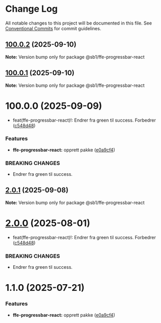 # Change Log

All notable changes to this project will be documented in this file.
See [Conventional Commits](https://conventionalcommits.org) for commit guidelines.

## [100.0.2](https://github.com/SpareBank1/designsystem/compare/v100.0.1...v100.0.2) (2025-09-10)

**Note:** Version bump only for package @sb1/ffe-progressbar-react





## [100.0.1](https://github.com/SpareBank1/designsystem/compare/v100.0.0...v100.0.1) (2025-09-10)

**Note:** Version bump only for package @sb1/ffe-progressbar-react





# 100.0.0 (2025-09-09)


* feat(ffe-progressbar-react)!: Endrer fra green til success. Forbedrer ([c548d48](https://github.com/SpareBank1/designsystem/commit/c548d48fc00f272f16c922ca96761a9b5bd04a58))


### Features

* **ffe-progressbar-react:** opprett pakke ([e0a9cf4](https://github.com/SpareBank1/designsystem/commit/e0a9cf46462c88d630509ead4b9c815f1cbca4e5))


### BREAKING CHANGES

* Endrer fra green til success.





## [2.0.1](https://github.com/SpareBank1/designsystem/compare/@sb1/ffe-progressbar-react@2.0.0...@sb1/ffe-progressbar-react@2.0.1) (2025-09-08)

**Note:** Version bump only for package @sb1/ffe-progressbar-react





# [2.0.0](https://github.com/SpareBank1/designsystem/compare/@sb1/ffe-progressbar-react@1.1.0...@sb1/ffe-progressbar-react@2.0.0) (2025-08-01)


* feat(ffe-progressbar-react)!: Endrer fra green til success. Forbedrer ([c548d48](https://github.com/SpareBank1/designsystem/commit/c548d48fc00f272f16c922ca96761a9b5bd04a58))


### BREAKING CHANGES

* Endrer fra green til success.





# 1.1.0 (2025-07-21)


### Features

* **ffe-progressbar-react:** opprett pakke ([e0a9cf4](https://github.com/SpareBank1/designsystem/commit/e0a9cf46462c88d630509ead4b9c815f1cbca4e5))
